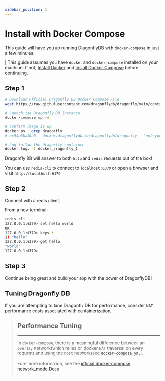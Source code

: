 ```yaml
---
sidebar_position: 1
---
```


# Install with Docker Compose


This guide will have you up running DragonflyDB with `docker-compose` in just a few minutes.

| This guide assumes you have `docker` and `docker-compose` installed on your machine. If not, [Install Docker](https://docs.docker.com/get-docker/) and [Install Docker Compose](https://docs.docker.com/compose/install/) before continuing.

## Step 1

```bash
# Download Official Dragonfly DB Docker Compose File
wget https://raw.githubusercontent.com/dragonflydb/dragonfly/main/contrib/docker/docker-compose.yml

# Launch the Dragonfly DB Instance
docker-compose up -d

# Confirm image is up
docker ps | grep dragonfly
# ac94b5ba30a0   docker.dragonflydb.io/dragonflydb/dragonfly   "entrypoint.sh drago…"   45 seconds ago   Up 31 seconds         0.0.0.0:6379->6379/tcp, :::6379->6379/tcp   docker_dragonfly_1

# Log follow the dragonfly container
docker logs -f docker_dragonfly_1
```

Dragonfly DB will answer to both `http` and `redis` requests out of the box!

You can use `redis-cli` to connect to `localhost:6379` or open a browser and visit `http://localhost:6379`

## Step 2

Connect with a redis client.

From a new terminal:

```bash
redis-cli
127.0.0.1:6379> set hello world
OK
127.0.0.1:6379> keys *
1) "hello"
127.0.0.1:6379> get hello
"world"
127.0.0.1:6379> 
```

## Step 3

Continue being great and build your app with the power of DragonflyDB!  

## Tuning Dragonfly DB
If you are attempting to tune Dragonfly DB for performance, consider `NAT` performance costs associated with containerization.  
> ## Performance Tuning
> ---
> In `docker-compose`, there is a meaningful difference between an `overlay` network(which relies on docker `NAT` traversal on every request) and using the `host` network(see [`docker-compose.yml`](https://github.com/dragonflydb/dragonfly/blob/main/contrib/docker/docker-compose.yml)).  
> &nbsp;  
> Fore more information, see the [official docker-compose network_mode Docs](https://docs.docker.com/compose/compose-file/compose-file-v3/#network_mode)  
> &nbsp;  
